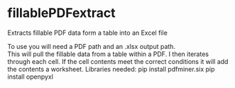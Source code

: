 # fillablePDFextract
Extracts fillable PDF data form a table into an Excel file

To use you will need a PDF path and an .xlsx output path.  
This will pull the fillable data from a table within a PDF. I then iterates through each cell.  If the cell contents meet the correct conditions it will add the contents a worksheet. 
Libraries needed:
  pip install pdfminer.six
  pip install openpyxl
  
